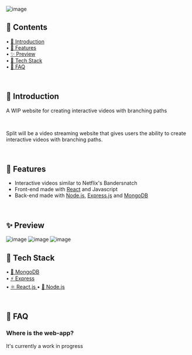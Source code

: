 ![image](https://user-images.githubusercontent.com/84760072/191125147-4757d7f4-6896-4a07-96a8-e463d0be0ed2.png)


<h2>📖 Contents</h2>

• [🤘  Introduction](https://github.com/hwelsters/whine/blob/main/README.md#--introduction)  
• [🍟 Features  ](https://github.com/hwelsters/whine#-features)  
• [✨ Preview  ](https://github.com/hwelsters/whine#-preview--)  
• [🥞 Tech Stack  ](https://github.com/hwelsters/whine#-tech-stack)  
• [🤔 FAQ  ](https://github.com/hwelsters/whine#-faq--)  

<br/>

<h2>🤘  Introduction</h2>
<p>A WIP website for creating interactive videos with branching paths</p>
<br/>

Split will be a video streaming website that gives users the ability to create interactive videos with branching paths.

<br/>
<h2>🍟 Features</h2>

- Interactive videos similar to Netflix's Bandersnatch
- Front-end made with [React](https://en.wikipedia.org/wiki/React_(JavaScript_library)) and Javascript  
- Back-end made with [Node.js](https://en.wikipedia.org/wiki/Node.js), [Express.js](https://en.wikipedia.org/wiki/Express.js) and [MongoDB](https://en.wikipedia.org/wiki/MongoDB)

<br/>
<h2>✨ Preview  </h2>

![image](https://user-images.githubusercontent.com/84760072/191128321-aa5f4ecd-b7a1-4c1b-9d6e-eea25227a243.png)
![image](https://user-images.githubusercontent.com/84760072/191125892-e2f929e9-73cd-4a4c-8f74-ac0bb75af0f7.png)
![image](https://user-images.githubusercontent.com/84760072/191127495-df9a840d-5cee-412e-a744-346a8328ab2c.png)


<h2>🥞 Tech Stack</h2>

• [🌿 MongoDB](https://en.wikipedia.org/wiki/MongoDB)  
• [⚡ Express  ](https://en.wikipedia.org/wiki/Express.js)  
• [⚛️ React.js  ](https://en.wikipedia.org/wiki/React_(JavaScript_library))  
• [🔗 Node.js  ](https://en.wikipedia.org/wiki/Node.js)  


<br/>
<h2>🤔 FAQ  </h2>

### Where is the web-app?  
It's currently a work in progress
